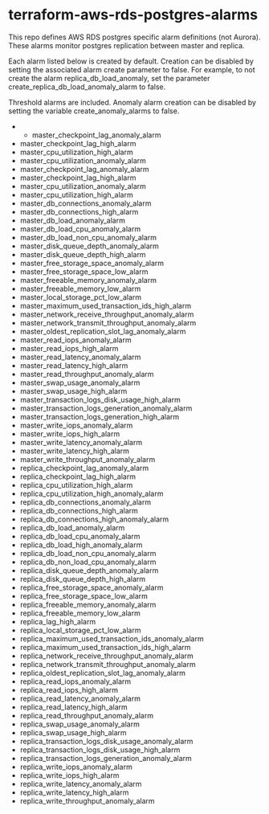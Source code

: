 # terraform-aws-rds-postgres-alarms
This repo defines AWS RDS postgres specific alarm definitions (not Aurora). These alarms monitor postgres replication between master and replica.

Each alarm listed below is created by default. Creation can be disabled by setting the associated alarm create parameter to false. For example, to not create the alarm replica_db_load_anomaly, set the parameter create_replica_db_load_anomaly_alarm to false.

Threshold alarms are included. Anomaly alarm creation can be disabled by setting the variable create_anomaly_alarms to false.


- - master_checkpoint_lag_anomaly_alarm
- master_checkpoint_lag_high_alarm
- master_cpu_utilization_high_alarm
- master_cpu_utilization_anomaly_alarm
- master_checkpoint_lag_anomaly_alarm
- master_checkpoint_lag_high_alarm
- master_cpu_utilization_anomaly_alarm
- master_cpu_utilization_high_alarm
- master_db_connections_anomaly_alarm
- master_db_connections_high_alarm
- master_db_load_anomaly_alarm
- master_db_load_cpu_anomaly_alarm
- master_db_load_non_cpu_anomaly_alarm
- master_disk_queue_depth_anomaly_alarm
- master_disk_queue_depth_high_alarm
- master_free_storage_space_anomaly_alarm
- master_free_storage_space_low_alarm
- master_freeable_memory_anomaly_alarm
- master_freeable_memory_low_alarm
- master_local_storage_pct_low_alarm
- master_maximum_used_transaction_ids_high_alarm
- master_network_receive_throughput_anomaly_alarm
- master_network_transmit_throughput_anomaly_alarm
- master_oldest_replication_slot_lag_anomaly_alarm
- master_read_iops_anomaly_alarm
- master_read_iops_high_alarm
- master_read_latency_anomaly_alarm
- master_read_latency_high_alarm
- master_read_throughput_anomaly_alarm
- master_swap_usage_anomaly_alarm
- master_swap_usage_high_alarm
- master_transaction_logs_disk_usage_high_alarm
- master_transaction_logs_generation_anomaly_alarm
- master_transaction_logs_generation_high_alarm
- master_write_iops_anomaly_alarm
- master_write_iops_high_alarm
- master_write_latency_anomaly_alarm
- master_write_latency_high_alarm
- master_write_throughput_anomaly_alarm
- replica_checkpoint_lag_anomaly_alarm
- replica_checkpoint_lag_high_alarm
- replica_cpu_utilization_high_alarm
- replica_cpu_utilization_high_anomaly_alarm
- replica_db_connections_anomaly_alarm
- replica_db_connections_high_alarm
- replica_db_connections_high_anomaly_alarm
- replica_db_load_anomaly_alarm
- replica_db_load_cpu_anomaly_alarm
- replica_db_load_high_anomaly_alarm
- replica_db_load_non_cpu_anomaly_alarm
- replica_db_non_load_cpu_anomaly_alarm
- replica_disk_queue_depth_anomaly_alarm
- replica_disk_queue_depth_high_alarm
- replica_free_storage_space_anomaly_alarm
- replica_free_storage_space_low_alarm
- replica_freeable_memory_anomaly_alarm
- replica_freeable_memory_low_alarm
- replica_lag_high_alarm
- replica_local_storage_pct_low_alarm
- replica_maximum_used_transaction_ids_anomaly_alarm
- replica_maximum_used_transaction_ids_high_alarm
- replica_network_receive_throughput_anomaly_alarm
- replica_network_transmit_throughput_anomaly_alarm
- replica_oldest_replication_slot_lag_anomaly_alarm
- replica_read_iops_anomaly_alarm
- replica_read_iops_high_alarm
- replica_read_latency_anomaly_alarm
- replica_read_latency_high_alarm
- replica_read_throughput_anomaly_alarm
- replica_swap_usage_anomaly_alarm
- replica_swap_usage_high_alarm
- replica_transaction_logs_disk_usage_anomaly_alarm
- replica_transaction_logs_disk_usage_high_alarm
- replica_transaction_logs_generation_anomaly_alarm
- replica_write_iops_anomaly_alarm
- replica_write_iops_high_alarm
- replica_write_latency_anomaly_alarm
- replica_write_latency_high_alarm
- replica_write_throughput_anomaly_alarm